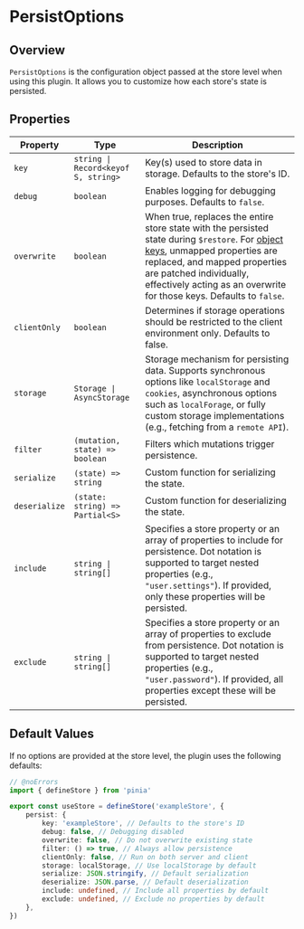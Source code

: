 # PersistOptions
## Overview

`PersistOptions` is the configuration object passed at the store level when using this plugin. It allows you to customize how each store's state is persisted.

## Properties

| Property      | Type                                | Description                                                                                                                                                                                                                                                                                                         |
|---------------|-------------------------------------|---------------------------------------------------------------------------------------------------------------------------------------------------------------------------------------------------------------------------------------------------------------------------------------------------------------------|
| `key`         | `string \| Record<keyof S, string>` | Key(s) used to store data in storage. Defaults to the store's ID.                                                                                                                                                                                                                                                   |
| `debug`       | `boolean`                           | Enables logging for debugging purposes. Defaults to `false`.                                                                                                                                                                                                                                                        |
| `overwrite`   | `boolean`                           | When true, replaces the entire store state with the persisted state during `$restore`. For [object keys](/guide/advance-usage.md#object-key-persistence), unmapped properties are replaced, and mapped properties are patched individually, effectively acting as an overwrite for those keys. Defaults to `false`. |
| `clientOnly`  | `boolean`                           | Determines if storage operations should be restricted to the client environment only. Defaults to false.                                                                                                                                                                                                            |
| `storage`     | `Storage \| AsyncStorage`           | Storage mechanism for persisting data. Supports synchronous options like `localStorage` and `cookies`, asynchronous options such as `localForage`, or fully custom storage implementations (e.g., fetching from a `remote API`).                                                                                    |
| `filter`      | `(mutation, state) => boolean`      | Filters which mutations trigger persistence.                                                                                                                                                                                                                                                                        |
| `serialize`   | `(state) => string`                 | Custom function for serializing the state.                                                                                                                                                                                                                                                                          |
| `deserialize` | `(state: string) => Partial<S>`     | Custom function for deserializing the state.                                                                                                                                                                                                                                                                        |
| `include`     | `string \| string[]`                | Specifies a store property or an array of properties to include for persistence. Dot notation is supported to target nested properties (e.g., `"user.settings"`). If provided, only these properties will be persisted.                                                                                             |
| `exclude`     | `string \| string[]`                | Specifies a store property or an array of properties to exclude from persistence. Dot notation is supported to target nested properties (e.g., `"user.password"`). If provided, all properties except these will be persisted.                                                                                      |

## Default Values

If no options are provided at the store level, the plugin uses the following defaults:

```ts twoslash
// @noErrors
import { defineStore } from 'pinia'

export const useStore = defineStore('exampleStore', {
	persist: {
		key: 'exampleStore', // Defaults to the store's ID
		debug: false, // Debugging disabled
		overwrite: false, // Do not overwrite existing state
		filter: () => true, // Always allow persistence
		clientOnly: false, // Run on both server and client
		storage: localStorage, // Use localStorage by default
		serialize: JSON.stringify, // Default serialization
		deserialize: JSON.parse, // Default deserialization
		include: undefined, // Include all properties by default
		exclude: undefined, // Exclude no properties by default
	},
})
```
